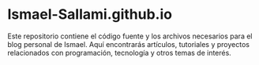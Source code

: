# Ismael-Sallami.github.io
Este repositorio contiene el código fuente y los archivos necesarios para el blog personal de Ismael. Aquí encontrarás artículos, tutoriales y proyectos relacionados con programación, tecnología y otros temas de interés.

